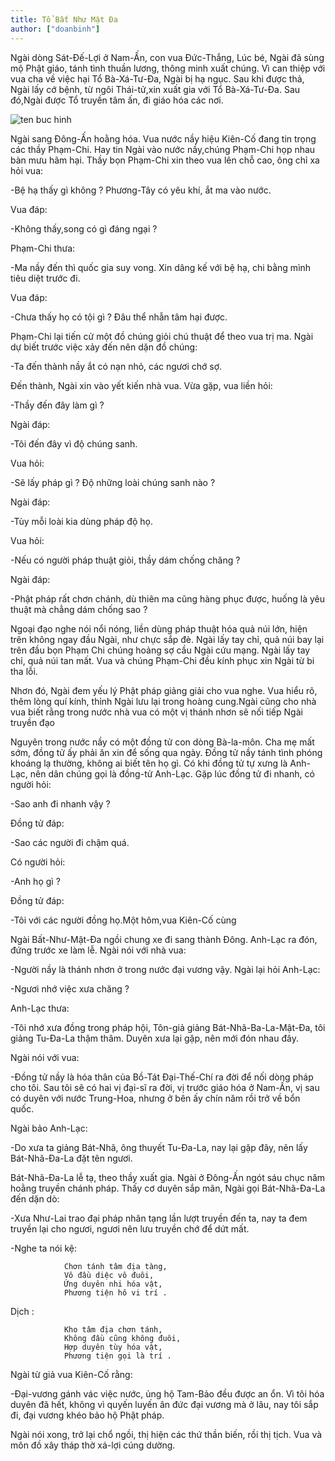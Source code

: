 ```yaml
---
title: Tổ Bất Như Mật Đa
author: ["doanbinh"]
---
```


Ngài dòng Sát-Đế-Lợi ở Nam-Ấn, con vua Đức-Thắng, Lúc bé, Ngài đã sùng mộ Phật giáo, tánh tình thuần lương, thông minh xuất chúng. Vì can thiệp với vua cha về việc hại Tổ Bà-Xá-Tư-Đa, Ngài bị hạ ngục. Sau khi được thả, Ngài lấy cớ bệnh, từ ngôi Thái-tử,xin xuất gia với Tổ Bà-Xá-Tư-Đa. Sau đó,Ngài được Tổ truyền tâm ấn, đi giáo hóa các nơi.

![ten buc hinh](http://thegioiphatgiao.org/wp-content/uploads/2017/05/Punyamitra.jpg "ten buc hinh")

Ngài sang Đông-Ấn hoằng hóa. Vua nước nầy hiệu Kiên-Cố đang tin trọng các thầy Phạm-Chi. Hay tin Ngài vào nước nầy,chúng Phạm-Chi họp nhau bàn mưu hãm hại. Thầy bọn Phạm-Chi xin theo vua lên chỗ cao, ông chỉ xa hỏi vua:

-Bệ hạ thấy gì không ? Phương-Tây có yêu khí, ắt ma vào nước.

Vua đáp:

-Không thấy,song có gì đáng ngại ?

Phạm-Chi thưa:

-Ma nầy đến thì quốc gia suy vong. Xin dâng kế với bệ hạ, chi bằng mình tiêu diệt trước đi.

Vua đáp:

-Chưa thấy họ có tội gì ? Đâu thể nhẫn tâm hại được.

Phạm-Chi lại tiến cử một đồ chúng giỏi chú thuật để theo vua trị ma. Ngài dự biết trước việc xảy đến nên dặn đồ chúng:

-Ta đến thành nầy ắt có nạn nhỏ, các ngươi chớ sợ.

Đến thành, Ngài xin vào yết kiến nhà vua. Vừa gặp, vua liền hỏi:

-Thầy đến đây làm gì ?

Ngài đáp:

-Tôi đến đây vì độ chúng sanh.

Vua hỏi:

-Sẽ lấy pháp gì ? Độ những loài chúng sanh nào ?

Ngài đáp:

-Tùy mỗi loài kia dùng pháp độ họ.

Vua hỏi:

-Nếu có người pháp thuật giỏi, thầy dám chống chăng ?

Ngài đáp:

-Phật pháp rất chơn chánh, dù thiên ma cũng hàng phục được, huống là yêu thuật mà chẳng dám chống sao ?

Ngoại đạo nghe nói nổi nóng, liền dùng pháp thuật hóa quả núi lớn, hiện trên không ngay đầu Ngài, như chực sắp đè. Ngài lấy tay chỉ, quả núi bay lại trên đầu bọn Phạm Chi chúng hoảng sợ cầu Ngài cứu mạng. Ngài lấy tay chỉ, quả núi tan mất. Vua và chúng Phạm-Chi đều kính phục xin Ngài từ bi tha lỗi.

Nhơn đó, Ngài đem yếu lý Phật pháp giảng giải cho vua nghe. Vua hiểu rõ, thêm lòng quí kính, thỉnh Ngài lưu lại trong hoàng cung.Ngài cũng cho nhà vua biết rằng trong nước nhà vua có một vị thánh nhơn sẽ nối tiếp Ngài truyền đạo

Nguyên trong nước nầy có một đồng tử con dòng Bà-la-môn. Cha mẹ mất sớm, đồng tử ấy phải ăn xin để sống qua ngày. Đồng tử nầy tánh tình phóng khoáng lạ thường, không ai biết tên họ gì. Có khi đồng tử tự xưng là Anh-Lạc, nên dân chúng gọi là đồng-tử Anh-Lạc. Gặp lúc đồng tử đi nhanh, có người hỏi:

-Sao anh đi nhanh vậy ?

Đồng tử đáp:

-Sao các người đi chậm quá.

Có người hỏi:

-Anh họ gì ?

Đồng tử đáp:

-Tôi với các người đồng họ.Một hôm,vua Kiên-Cố cùng

Ngài Bất-Như-Mật-Đa ngồi chung xe đi sang thành Đông. Anh-Lạc ra đón, đứng trước xe làm lễ. Ngài nói với nhà vua:

-Người nầy là thánh nhơn ở trong nước đại vương vậy. Ngài lại hỏi Anh-Lạc:

-Ngươi nhớ việc xưa chăng ?

Anh-Lạc thưa:

-Tôi nhớ xưa đồng trong pháp hội, Tôn-giả giảng Bát-Nhã-Ba-La-Mật-Đa, tôi giảng Tu-Đa-La thậm thâm. Duyên xưa lại gặp, nên mới đón nhau đây.

Ngài nói với vua:

-Đồng tử nầy là hóa thân của Bồ-Tát Đại-Thế-Chí ra đời để nối dòng pháp cho tôi. Sau tôi sẽ có hai vị đại-sĩ ra đời, vị trước giáo hóa ở Nam-Ấn, vị sau có duyên với nước Trung-Hoa, nhưng ở bên ấy chín năm rồi trở về bổn quốc.

Ngài bảo Anh-Lạc:

-Do xưa ta giảng Bát-Nhã, ông thuyết Tu-Đa-La, nay lại gặp đây, nên lấy Bát-Nhã-Đa-La đặt tên ngươi.

Bát-Nhã-Đa-La lễ tạ, theo thầy xuất gia. Ngài ở Đông-Ấn ngót sáu chục năm hoằng truyền chánh pháp. Thấy cơ duyên sắp mãn, Ngài gọi Bát-Nhã-Đa-La đến dặn dò:

-Xưa Như-Lai trao đại pháp nhãn tạng lần lượt truyền đến ta, nay ta đem truyền lại cho ngươi, ngươi nên lưu truyền chớ để dứt mất.

-Nghe ta nói kệ:

                Chơn tánh tâm địa tàng,
                Vô đầu diệc vô đuôi,
                Ứng duyên nhi hóa vật,
                Phương tiện hô vi trí .

Dịch :

                Kho tâm địa chơn tánh,
                Không đầu cũng không đuôi,
                Hợp duyên tùy hóa vật,
                Phương tiện gọi là trí .

Ngài từ giả vua Kiên-Cố rằng:

-Đại-vương gánh vác việc nước, ủng hộ Tam-Bảo đều được an ổn. Vì tôi hóa duyên đã hết, không vì quyến luyến ân đức đại vương mà ở lâu, nay tôi sắp đi, đại vương khéo bảo hộ Phật pháp.

Ngài nói xong, trở lại chổ ngồi, thị hiện các thứ thần biến, rồi thị tịch. Vua và môn đồ xây tháp thờ xá-lợi cúng dường.